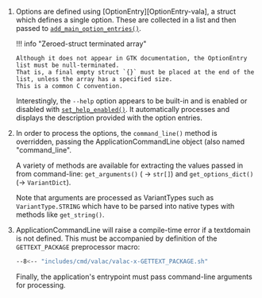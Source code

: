 1.  Options are defined using [OptionEntry][OptionEntry-vala], a struct which defines a single option.
    These are collected in a list and then passed to [`add_main_option_entries()`](https://valadoc.org/gio-2.0/GLib.Application.add_main_option_entries.html).

    !!! info "Zeroed-struct terminated array"

        Although it does not appear in GTK documentation, the OptionEntry list must be null-terminated. 
        That is, a final empty struct `{}` must be placed at the end of the list, unless the array has a specified size.
        This is a common C convention.

    Interestingly, the `--help` option appears to be built-in and is enabled or disabled with [`set_help_enabled()`](https://valadoc.org/glib-2.0/GLib.OptionContext.set_help_enabled.html).
    It automatically processes and displays the description provided with the option entries.

2.  In order to process the options, the `command_line()` method is overridden, passing the ApplicationCommandLine object (also named "command\_line".

    A variety of methods are available for extracting the values passed in from command-line: `get_arguments()` ( -> `str[]`) and `get_options_dict()` (-> `VariantDict`).

    Note that arguments are processed as VariantTypes such as `VariantType.STRING` which have to be parsed into native types with methods like `get_string()`.

3.  ApplicationCommandLine will raise a compile-time error if a textdomain is not defined.
    This must be accompanied by definition of the `GETTEXT_PACKAGE` preprocessor macro:

    ```sh
    --8<-- "includes/cmd/valac/valac-x-GETTEXT_PACKAGE.sh"
    ```

    Finally, the application's entrypoint must pass command-line arguments for processing.
